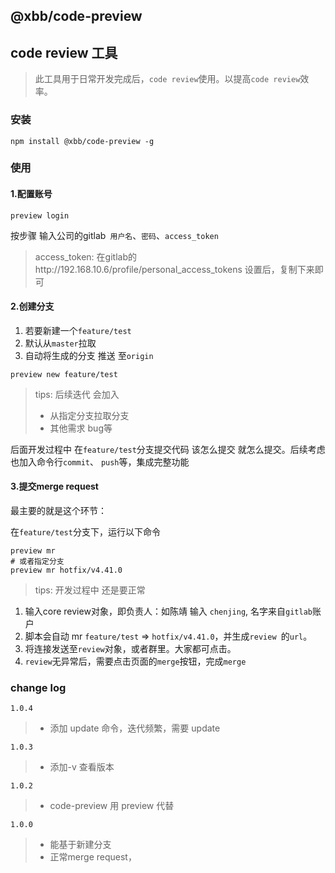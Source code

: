 ## @xbb/code-preview

## code review 工具
> 此工具用于日常开发完成后，```code review```使用。以提高```code review```效率。

### 安装
```
npm install @xbb/code-preview -g
```

### 使用
#### 1.配置账号
```
preview login
```
按步骤 输入公司的gitlab``` 用户名```、```密码```、```access_token```
> access_token: 在gitlab的http://192.168.10.6/profile/personal_access_tokens 设置后，复制下来即可

#### 2.创建分支
1. 若要新建一个``` feature/test ```
2. 默认从``` master ```拉取
3. 自动将生成的分支 推送 至``` origin ```
```
preview new feature/test
```

> tips: 后续迭代 会加入 
> + 从指定分支拉取分支
> + 其他需求 bug等 

后面开发过程中 在``` feature/test ```分支提交代码 该怎么提交 就怎么提交。后续考虑也加入命令行```commit```、 ```push```等，集成完整功能

#### 3.提交merge request
最主要的就是这个环节：

在``` feature/test ```分支下，运行以下命令
```
preview mr
# 或者指定分支
preview mr hotfix/v4.41.0
```
> tips: 开发过程中 还是要正常
1. 输入core review对象，即负责人：如陈靖 输入 ```chenjing```, 名字来自```gitlab```账户
2. 脚本会自动 mr ``` feature/test ``` => ```hotfix/v4.41.0```，并生成```review ```的```url```。
3. 将连接发送至```review```对象，或者群里。大家都可点击。
4. ```review```无异常后，需要点击页面的```merge```按钮，完成```merge```


### change log
```1.0.4```
> + 添加 update 命令，迭代频繁，需要 update

```1.0.3```
> + 添加-v 查看版本

```1.0.2```
> + code-preview 用 preview 代替

```1.0.0```
> + 能基于新建分支
> + 正常merge request，
